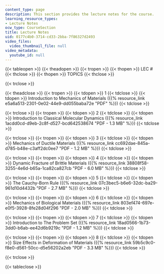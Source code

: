 ```yaml
---
content_type: page
description: This section provides the lecture notes for the course.
learning_resource_types:
- Lecture Notes
ocw_type: CourseSection
title: Lecture Notes
uid: 0177c4b0-3714-cd33-2bba-7f86327d2493
video_files:
  video_thumbnail_file: null
video_metadata:
  youtube_id: null
---
```


{{< tableopen >}}
{{< theadopen >}}
{{< tropen >}}
{{< thopen >}}
LEC #
{{< thclose >}}
{{< thopen >}}
TOPICS
{{< thclose >}}

{{< trclose >}}

{{< theadclose >}}
{{< tropen >}}
{{< tdopen >}}
1
{{< tdclose >}}
{{< tdopen >}}
Introduction to Mechanics of Materials ({{% resource_link e5a6a513-2301-0e02-44e9-dd055baba72e "PDF" %}})
{{< tdclose >}}

{{< trclose >}}
{{< tropen >}}
{{< tdopen >}}
2
{{< tdclose >}}
{{< tdopen >}}
Introduction to Classical Molecular Dynamics ({{% resource_link 1acdd0cd-d9eb-2c8f-d527-bcd642538674 "PDF - 1.3 MB" %}})
{{< tdclose >}}

{{< trclose >}}
{{< tropen >}}
{{< tdopen >}}
3
{{< tdclose >}}
{{< tdopen >}}
Mechanics of Ductile Materials ({{% resource_link cc692dae-845a-d785-b48e-c3aff2dc0ee7 "PDF - 1.2 MB" %}})
{{< tdclose >}}

{{< trclose >}}
{{< tropen >}}
{{< tdopen >}}
4
{{< tdclose >}}
{{< tdopen >}}
Dynamic Fracture of Brittle Materials ({{% resource_link 38808f58-3255-4e6d-b65a-1ca82ca827cb "PDF - 6.0 MB" %}})
{{< tdclose >}}

{{< trclose >}}
{{< tropen >}}
{{< tdopen >}}
5
{{< tdclose >}}
{{< tdopen >}}
The Cauchy-Born Rule ({{% resource_link 07c3bec5-b6e6-32dc-ba29-961d10d4432b "PDF - 2.7 MB" %}})
{{< tdclose >}}

{{< trclose >}}
{{< tropen >}}
{{< tdopen >}}
6
{{< tdclose >}}
{{< tdopen >}}
Mechanics of Biological Materials ({{% resource_link 803ef474-697e-e0f5-3928-8fe28d04f296 "PDF - 2.0 MB" %}})
{{< tdclose >}}

{{< trclose >}}
{{< tropen >}}
{{< tdopen >}}
7
{{< tdclose >}}
{{< tdopen >}}
Introduction to The Problem Set ({{% resource_link 18ad0566-1b73-3dd0-b6ab-ee42d6b9219c "PDF - 1.2 MB" %}})
{{< tdclose >}}

{{< trclose >}}
{{< tropen >}}
{{< tdopen >}}
8
{{< tdclose >}}
{{< tdopen >}}
Size Effects in Deformation of Materials ({{% resource_link 59b5c9c0-f8e0-d561-50cc-d5e56202a2eb "PDF - 3.3 MB" %}})
{{< tdclose >}}

{{< trclose >}}

{{< tableclose >}}